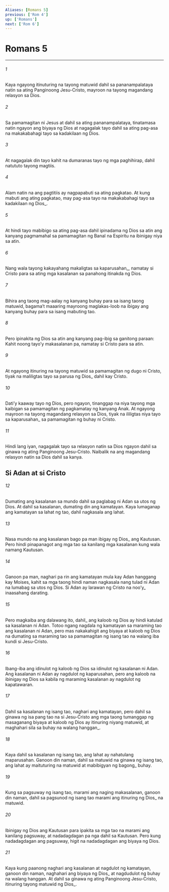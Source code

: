 ```yaml
---
Aliases: [Romans 5]
previous: ['Rom 4']
up: ['Romans']
next: ['Rom 6']
---
```

# Romans 5

***






















###### 1 










Kaya ngayong itinuturing na tayong matuwid dahil sa pananampalataya natin sa ating Panginoong Jesu-Cristo, mayroon na tayong magandang relasyon sa Dios. 





















###### 2 










Sa pamamagitan ni Jesus at dahil sa ating pananampalataya, tinatamasa natin ngayon ang biyaya ng Dios at nagagalak tayo dahil sa ating pag-asa na makakabahagi tayo sa kadakilaan ng Dios. 





















###### 3 










At nagagalak din tayo kahit na dumaranas tayo ng mga paghihirap, dahil natututo tayong magtiis. 





















###### 4 










Alam natin na ang pagtitiis ay nagpapabuti sa ating pagkatao. At kung mabuti ang ating pagkatao, may pag-asa tayo na makakabahagi tayo sa kadakilaan ng Dios_. 





















###### 5 










At hindi tayo mabibigo sa ating pag-asa dahil ipinadama ng Dios sa atin ang kanyang pagmamahal sa pamamagitan ng Banal na Espiritu na ibinigay niya sa atin. 





















###### 6 










Nang wala tayong kakayahang makaligtas sa kaparusahan_, namatay si Cristo para sa ating mga kasalanan sa panahong itinakda ng Dios. 





















###### 7 










Bihira ang taong mag-aalay ng kanyang buhay para sa isang taong matuwid, bagamaʼt maaaring mayroong maglakas-loob na ibigay ang kanyang buhay para sa isang mabuting tao. 





















###### 8 










Pero ipinakita ng Dios sa atin ang kanyang pag-ibig sa ganitong paraan: Kahit noong tayoʼy makasalanan pa, namatay si Cristo para sa atin. 





















###### 9 










At ngayong itinuring na tayong matuwid sa pamamagitan ng dugo ni Cristo, tiyak na maliligtas tayo sa parusa ng Dios_ dahil kay Cristo. 





















###### 10 










Datiʼy kaaway tayo ng Dios, pero ngayon, tinanggap na niya tayong mga kaibigan sa pamamagitan ng pagkamatay ng kanyang Anak. At ngayong mayroon na tayong magandang relasyon sa Dios, tiyak na ililigtas niya tayo sa kaparusahan_ sa pamamagitan ng buhay ni Cristo. 





















###### 11 










Hindi lang iyan, nagagalak tayo sa relasyon natin sa Dios ngayon dahil sa ginawa ng ating Panginoong Jesu-Cristo. Naibalik na ang magandang relasyon natin sa Dios dahil sa kanya.

## Si Adan at si Cristo 





















###### 12 










Dumating ang kasalanan sa mundo dahil sa paglabag ni Adan sa utos ng Dios. At dahil sa kasalanan, dumating din ang kamatayan. Kaya lumaganap ang kamatayan sa lahat ng tao, dahil nagkasala ang lahat. 





















###### 13 










Nasa mundo na ang kasalanan bago pa man ibigay ng Dios_ ang Kautusan. Pero hindi pinapanagot ang mga tao sa kanilang mga kasalanan kung wala namang Kautusan. 





















###### 14 










Ganoon pa man, naghari pa rin ang kamatayan mula kay Adan hanggang kay Moises, kahit sa mga taong hindi naman nagkasala nang tulad ni Adan na lumabag sa utos ng Dios. Si Adan ay larawan ng Cristo na nooʼy_ inaasahang darating. 





















###### 15 










Pero magkaiba ang dalawang ito, dahil_ ang kaloob ng Dios ay hindi katulad sa kasalanan ni Adan. Totoo ngang nagdala ng kamatayan sa maraming tao ang kasalanan ni Adan, pero mas nakakahigit ang biyaya at kaloob ng Dios na dumating sa maraming tao sa pamamagitan ng isang tao na walang iba kundi si Jesu-Cristo. 





















###### 16 










Ibang-iba ang idinulot ng kaloob ng Dios sa idinulot ng kasalanan ni Adan. Ang kasalanan ni Adan ay nagdulot ng kaparusahan, pero ang kaloob na ibinigay ng Dios sa kabila ng maraming kasalanan ay nagdulot ng kapatawaran. 





















###### 17 










Dahil sa kasalanan ng isang tao, naghari ang kamatayan, pero dahil sa ginawa ng isa pang tao na si Jesu-Cristo ang mga taong tumanggap ng masaganang biyaya at kaloob ng Dios ay itinuring niyang matuwid, at maghahari sila sa buhay na walang hanggan_. 





















###### 18 










Kaya dahil sa kasalanan ng isang tao, ang lahat ay nahatulang maparusahan. Ganoon din naman, dahil sa matuwid na ginawa ng isang tao, ang lahat ay maituturing na matuwid at mabibigyan ng bagong_ buhay. 





















###### 19 










Kung sa pagsuway ng isang tao, marami ang naging makasalanan, ganoon din naman, dahil sa pagsunod ng isang tao marami ang itinuring ng Dios_ na matuwid. 





















###### 20 










Ibinigay ng Dios ang Kautusan para ipakita sa mga tao na marami ang kanilang pagsuway, at nadadagdagan pa nga dahil sa Kautusan. Pero kung nadadagdagan ang pagsuway, higit na nadadagdagan ang biyaya ng Dios. 





















###### 21 










Kaya kung paanong naghari ang kasalanan at nagdulot ng kamatayan, ganoon din naman, naghahari ang biyaya ng Dios_ at nagdudulot ng buhay na walang hanggan. At dahil sa ginawa ng ating Panginoong Jesu-Cristo, itinuring tayong matuwid ng Dios_.
